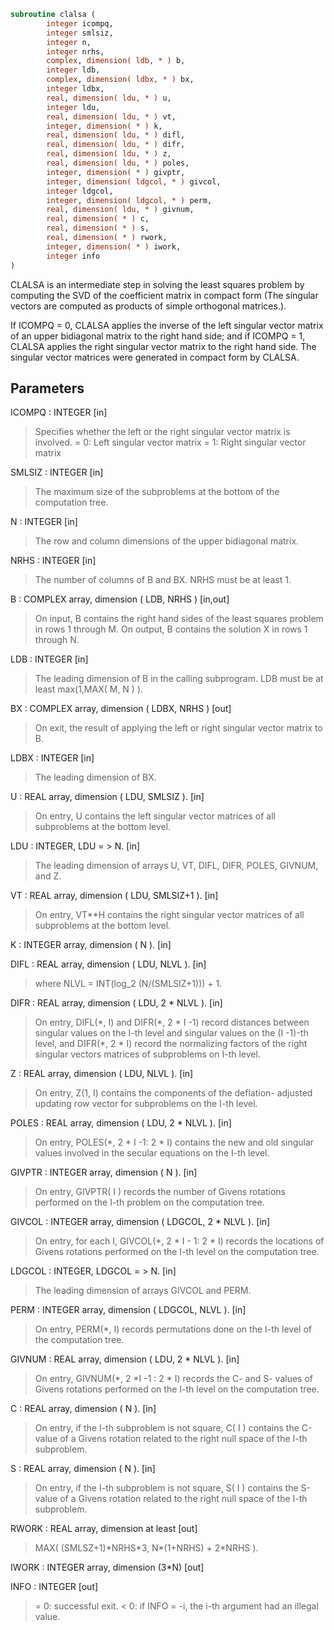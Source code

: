 ```fortran
subroutine clalsa (
        integer icompq,
        integer smlsiz,
        integer n,
        integer nrhs,
        complex, dimension( ldb, * ) b,
        integer ldb,
        complex, dimension( ldbx, * ) bx,
        integer ldbx,
        real, dimension( ldu, * ) u,
        integer ldu,
        real, dimension( ldu, * ) vt,
        integer, dimension( * ) k,
        real, dimension( ldu, * ) difl,
        real, dimension( ldu, * ) difr,
        real, dimension( ldu, * ) z,
        real, dimension( ldu, * ) poles,
        integer, dimension( * ) givptr,
        integer, dimension( ldgcol, * ) givcol,
        integer ldgcol,
        integer, dimension( ldgcol, * ) perm,
        real, dimension( ldu, * ) givnum,
        real, dimension( * ) c,
        real, dimension( * ) s,
        real, dimension( * ) rwork,
        integer, dimension( * ) iwork,
        integer info
)
```

CLALSA is an intermediate step in solving the least squares problem
by computing the SVD of the coefficient matrix in compact form (The
singular vectors are computed as products of simple orthogonal
matrices.).

If ICOMPQ = 0, CLALSA applies the inverse of the left singular vector
matrix of an upper bidiagonal matrix to the right hand side; and if
ICOMPQ = 1, CLALSA applies the right singular vector matrix to the
right hand side. The singular vector matrices were generated in
compact form by CLALSA.

## Parameters
ICOMPQ : INTEGER [in]
> Specifies whether the left or the right singular vector
> matrix is involved.
> = 0: Left singular vector matrix
> = 1: Right singular vector matrix

SMLSIZ : INTEGER [in]
> The maximum size of the subproblems at the bottom of the
> computation tree.

N : INTEGER [in]
> The row and column dimensions of the upper bidiagonal matrix.

NRHS : INTEGER [in]
> The number of columns of B and BX. NRHS must be at least 1.

B : COMPLEX array, dimension ( LDB, NRHS ) [in,out]
> On input, B contains the right hand sides of the least
> squares problem in rows 1 through M.
> On output, B contains the solution X in rows 1 through N.

LDB : INTEGER [in]
> The leading dimension of B in the calling subprogram.
> LDB must be at least max(1,MAX( M, N ) ).

BX : COMPLEX array, dimension ( LDBX, NRHS ) [out]
> On exit, the result of applying the left or right singular
> vector matrix to B.

LDBX : INTEGER [in]
> The leading dimension of BX.

U : REAL array, dimension ( LDU, SMLSIZ ). [in]
> On entry, U contains the left singular vector matrices of all
> subproblems at the bottom level.

LDU : INTEGER, LDU = > N. [in]
> The leading dimension of arrays U, VT, DIFL, DIFR,
> POLES, GIVNUM, and Z.

VT : REAL array, dimension ( LDU, SMLSIZ+1 ). [in]
> On entry, VT\*\*H contains the right singular vector matrices of
> all subproblems at the bottom level.

K : INTEGER array, dimension ( N ). [in]

DIFL : REAL array, dimension ( LDU, NLVL ). [in]
> where NLVL = INT(log_2 (N/(SMLSIZ+1))) + 1.

DIFR : REAL array, dimension ( LDU, 2 \* NLVL ). [in]
> On entry, DIFL(\*, I) and DIFR(\*, 2 \* I -1) record
> distances between singular values on the I-th level and
> singular values on the (I -1)-th level, and DIFR(\*, 2 \* I)
> record the normalizing factors of the right singular vectors
> matrices of subproblems on I-th level.

Z : REAL array, dimension ( LDU, NLVL ). [in]
> On entry, Z(1, I) contains the components of the deflation-
> adjusted updating row vector for subproblems on the I-th
> level.

POLES : REAL array, dimension ( LDU, 2 \* NLVL ). [in]
> On entry, POLES(\*, 2 \* I -1: 2 \* I) contains the new and old
> singular values involved in the secular equations on the I-th
> level.

GIVPTR : INTEGER array, dimension ( N ). [in]
> On entry, GIVPTR( I ) records the number of Givens
> rotations performed on the I-th problem on the computation
> tree.

GIVCOL : INTEGER array, dimension ( LDGCOL, 2 \* NLVL ). [in]
> On entry, for each I, GIVCOL(\*, 2 \* I - 1: 2 \* I) records the
> locations of Givens rotations performed on the I-th level on
> the computation tree.

LDGCOL : INTEGER, LDGCOL = > N. [in]
> The leading dimension of arrays GIVCOL and PERM.

PERM : INTEGER array, dimension ( LDGCOL, NLVL ). [in]
> On entry, PERM(\*, I) records permutations done on the I-th
> level of the computation tree.

GIVNUM : REAL array, dimension ( LDU, 2 \* NLVL ). [in]
> On entry, GIVNUM(\*, 2 \*I -1 : 2 \* I) records the C- and S-
> values of Givens rotations performed on the I-th level on the
> computation tree.

C : REAL array, dimension ( N ). [in]
> On entry, if the I-th subproblem is not square,
> C( I ) contains the C-value of a Givens rotation related to
> the right null space of the I-th subproblem.

S : REAL array, dimension ( N ). [in]
> On entry, if the I-th subproblem is not square,
> S( I ) contains the S-value of a Givens rotation related to
> the right null space of the I-th subproblem.

RWORK : REAL array, dimension at least [out]
> MAX( (SMLSZ+1)\*NRHS\*3, N\*(1+NRHS) + 2\*NRHS ).

IWORK : INTEGER array, dimension (3\*N) [out]

INFO : INTEGER [out]
> = 0:  successful exit.
> < 0:  if INFO = -i, the i-th argument had an illegal value.
